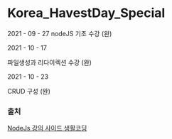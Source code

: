 # Korea_HavestDay_Special

2021 - 09 - 27
nodeJS 기초 수강 (완)

2021 - 10 - 17

파일생성과 리다이렉션 수강 (완) 

2021 - 10 - 23

CRUD 구성 (완) 


### 출처 
[NodeJs 강의 사이드 생활코딩](https://opentutorials.org/module/3549/21123)